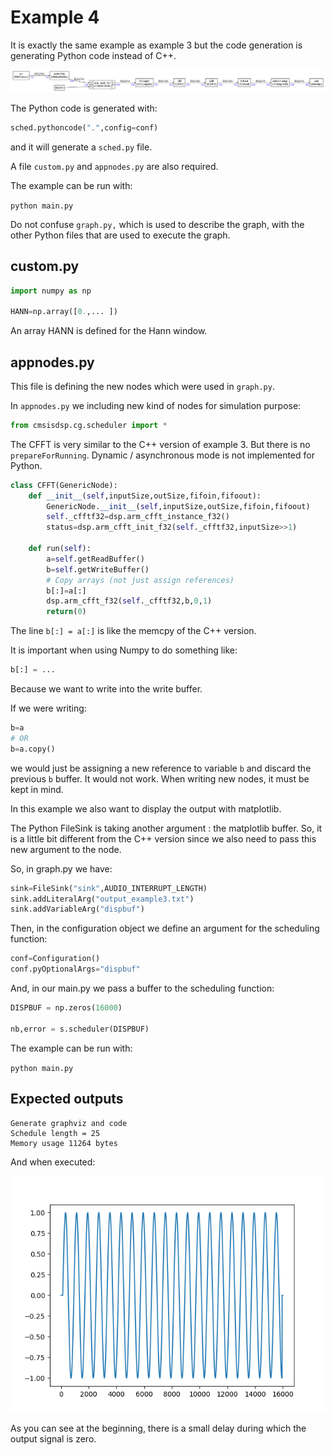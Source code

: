 # Example 4

It is exactly the same example as example 3 but the code generation is generating Python code instead of C++.

![graph4](docassets/graph4.png)

The Python code is generated with:

```python
sched.pythoncode(".",config=conf)
```

and it will generate a `sched.py` file.

A file `custom.py` and `appnodes.py` are also required.

The example can be run with:

`python main.py`

Do not confuse `graph.py,` which is used to describe the graph, with the other Python files that are used to execute the graph.

## custom.py

```python
import numpy as np 

HANN=np.array([0.,... ])

```

An array HANN is defined for the Hann window.

## appnodes.py

This file is defining the new nodes which were used in `graph.py`. 

In `appnodes.py` we including new kind of nodes for simulation purpose:

```python
from cmsisdsp.cg.scheduler import *
```

The CFFT is very similar to the C++ version of example 3. But there is no `prepareForRunning`. Dynamic / asynchronous mode is not implemented for Python.

```python
class CFFT(GenericNode):
    def __init__(self,inputSize,outSize,fifoin,fifoout):
        GenericNode.__init__(self,inputSize,outSize,fifoin,fifoout)
        self._cfftf32=dsp.arm_cfft_instance_f32()
        status=dsp.arm_cfft_init_f32(self._cfftf32,inputSize>>1)

    def run(self):
        a=self.getReadBuffer()
        b=self.getWriteBuffer()
        # Copy arrays (not just assign references)
        b[:]=a[:]
        dsp.arm_cfft_f32(self._cfftf32,b,0,1)
        return(0)
```

The line `b[:] = a[:]` is like the memcpy of the C++ version.



It is important when using Numpy to do something like:

```python
b[:] = ...
```

Because we want to write into the write buffer.

If we were writing:

```python
b=a
# OR
b=a.copy()
```

we would just be assigning a new reference to variable `b` and discard the previous `b` buffer. It would not work. When writing new nodes, it must be kept in mind.

In this example we also want to display the output with matplotlib.

The Python FileSink is taking another argument : the matplotlib buffer. So, it is a little bit different from the C++ version since we also need to pass this new argument to the node.

So, in graph.py we have:



```python
sink=FileSink("sink",AUDIO_INTERRUPT_LENGTH)
sink.addLiteralArg("output_example3.txt")
sink.addVariableArg("dispbuf")
```

Then, in the configuration object we define an argument for the scheduling function:



```python
conf=Configuration()
conf.pyOptionalArgs="dispbuf"
```



And, in our main.py we pass a buffer to the scheduling function:



```python
DISPBUF = np.zeros(16000)

nb,error = s.scheduler(DISPBUF)
```

The example can be run with:

`python main.py`



## Expected outputs

```
Generate graphviz and code
Schedule length = 25
Memory usage 11264 bytes
```

And when executed:

![sine](docassets/sine.png)

As you can see at the beginning, there is a small delay during which the output signal is zero.

